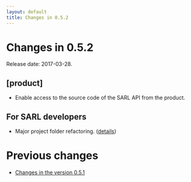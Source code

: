 ```yaml
---
layout: default
title: Changes in 0.5.2
---
```


# Changes in 0.5.2

Release date: 2017-03-28.

## [product]
* Enable access to the source code of the SARL API from the product.

## For SARL developers
* Major project folder refactoring. ([details](http://github.com/sarl/sarl/commit/2a01aa0cd57f7bf9912b4afe424a3d75963ca4ea))

# Previous changes

* [Changes in the version 0.5.1](./changes_0.5.1.html)

